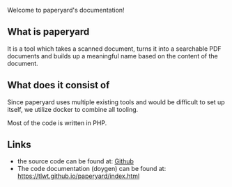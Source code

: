 Welcome to paperyard's documentation!

## What is paperyard
It is a tool which takes a scanned document, turns it into a searchable PDF documents and builds up a meaningful name based on the content of the document.

## What does it consist of

Since paperyard uses multiple existing tools and would be difficult to set up itself, we utilize docker to combine all tooling.

Most of the code is written in PHP.

## Links

* the source code can be found at: [Github](https://github.com/tlwt/paperyard/)
* The code documentation (doygen) can be found at: https://tlwt.github.io/paperyard/index.html
